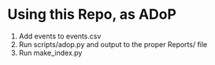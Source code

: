# Using this Repo, as ADoP
1. Add events to events.csv
2. Run scripts/adop.py and output to the proper Reports/ file
3. Run make_index.py